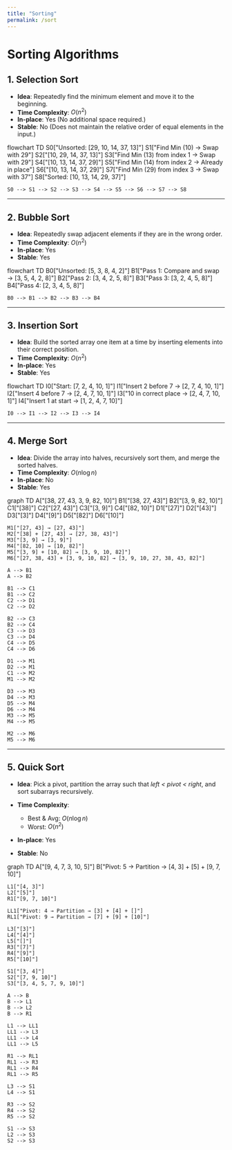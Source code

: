 ```yaml
---
title: "Sorting"
permalink: /sort
---
```


# Sorting Algorithms

## **1. Selection Sort**

* **Idea**: Repeatedly find the minimum element and move it to the beginning.
* **Time Complexity**: $O(n^2)$
* **In-place**: Yes (No additional space required.)
* **Stable**: No (Does not maintain the relative order of equal elements in the input.)

<div class="mermaid">
flowchart TD
    S0["Unsorted: [29, 10, 14, 37, 13]"]
    S1["Find Min (10) → Swap with 29"]
    S2["[10, 29, 14, 37, 13]"]
    S3["Find Min (13) from index 1 → Swap with 29"]
    S4["[10, 13, 14, 37, 29]"]
    S5["Find Min (14) from index 2 → Already in place"]
    S6["[10, 13, 14, 37, 29]"]
    S7["Find Min (29) from index 3 → Swap with 37"]
    S8["Sorted: [10, 13, 14, 29, 37]"]

    S0 --> S1 --> S2 --> S3 --> S4 --> S5 --> S6 --> S7 --> S8
</div>

---

## **2. Bubble Sort**

* **Idea**: Repeatedly swap adjacent elements if they are in the wrong order.
* **Time Complexity**: $O(n^2)$
* **In-place**: Yes
* **Stable**: Yes

<div class="mermaid">
flowchart TD
    B0["Unsorted: [5, 3, 8, 4, 2]"]
    B1["Pass 1: Compare and swap → [3, 5, 4, 2, 8]"]
    B2["Pass 2: [3, 4, 2, 5, 8]"]
    B3["Pass 3: [3, 2, 4, 5, 8]"]
    B4["Pass 4: [2, 3, 4, 5, 8]"]

    B0 --> B1 --> B2 --> B3 --> B4
</div>

---

## **3. Insertion Sort**

* **Idea**: Build the sorted array one item at a time by inserting elements into their correct position.
* **Time Complexity**: $O(n^2)$
* **In-place**: Yes
* **Stable**: Yes

<div class="mermaid">
flowchart TD
    I0["Start: [7, 2, 4, 10, 1]"]
    I1["Insert 2 before 7 → [2, 7, 4, 10, 1]"]
    I2["Insert 4 before 7 → [2, 4, 7, 10, 1]"]
    I3["10 in correct place → [2, 4, 7, 10, 1]"]
    I4["Insert 1 at start → [1, 2, 4, 7, 10]"]

    I0 --> I1 --> I2 --> I3 --> I4
</div>

---

## **4. Merge Sort**

* **Idea**: Divide the array into halves, recursively sort them, and merge the sorted halves.
* **Time Complexity**: $O(n \log n)$
* **In-place**: No
* **Stable**: Yes

<div class="mermaid">
graph TD
    A["[38, 27, 43, 3, 9, 82, 10]"]
    B1["[38, 27, 43]"] 
    B2["[3, 9, 82, 10]"]
    C1["[38]"] 
    C2["[27, 43]"]
    C3["[3, 9]"] 
    C4["[82, 10]"]
    D1["[27]"] 
    D2["[43]"]
    D3["[3]"] 
    D4["[9]"]
    D5["[82]"] 
    D6["[10]"]

    M1["[27, 43] → [27, 43]"]
    M2["[38] + [27, 43] → [27, 38, 43]"]
    M3["[3, 9] → [3, 9]"]
    M4["[82, 10] → [10, 82]"]
    M5["[3, 9] + [10, 82] → [3, 9, 10, 82]"]
    M6["[27, 38, 43] + [3, 9, 10, 82] → [3, 9, 10, 27, 38, 43, 82]"]

    A --> B1
    A --> B2

    B1 --> C1
    B1 --> C2
    C2 --> D1
    C2 --> D2

    B2 --> C3
    B2 --> C4
    C3 --> D3
    C3 --> D4
    C4 --> D5
    C4 --> D6

    D1 --> M1
    D2 --> M1
    C1 --> M2
    M1 --> M2

    D3 --> M3
    D4 --> M3
    D5 --> M4
    D6 --> M4
    M3 --> M5
    M4 --> M5

    M2 --> M6
    M5 --> M6
</div>

---

## **5. Quick Sort**

* **Idea**: Pick a pivot, partition the array such that *left < pivot < right*, and sort subarrays recursively.
* **Time Complexity**:

  * Best & Avg: $O(n \log n)$
  * Worst: $O(n^2)$
* **In-place**: Yes
* **Stable**: No

<div class="mermaid">
graph TD
    A["[9, 4, 7, 3, 10, 5]"]
    B["Pivot: 5 → Partition → [4, 3] + [5] + [9, 7, 10]"]

    L1["[4, 3]"]
    L2["[5]"]
    R1["[9, 7, 10]"]

    LL1["Pivot: 4 → Partition → [3] + [4] + []"]
    RL1["Pivot: 9 → Partition → [7] + [9] + [10]"]

    L3["[3]"]
    L4["[4]"]
    L5["[]"]
    R3["[7]"]
    R4["[9]"]
    R5["[10]"]

    S1["[3, 4]"]
    S2["[7, 9, 10]"]
    S3["[3, 4, 5, 7, 9, 10]"]

    A --> B
    B --> L1
    B --> L2
    B --> R1

    L1 --> LL1
    LL1 --> L3
    LL1 --> L4
    LL1 --> L5

    R1 --> RL1
    RL1 --> R3
    RL1 --> R4
    RL1 --> R5

    L3 --> S1
    L4 --> S1

    R3 --> S2
    R4 --> S2
    R5 --> S2

    S1 --> S3
    L2 --> S3
    S2 --> S3
</div>
